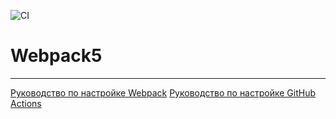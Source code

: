 
![CI](https://github.com/ZavyalovAndrei/env/actions/workflows/web.yml/badge.svg)




# Webpack5
__________

[Руководство по настройке Webpack](https://webpack.js.org/guides/)
[Руководство по настройке GitHub Actions](https://docs.github.com/en/actions/quickstart)
